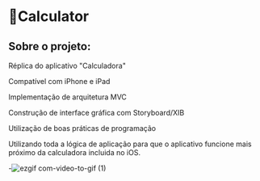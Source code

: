 # 📱Calculator 

## Sobre o projeto:

Réplica do aplicativo "Calculadora"

Compatível com iPhone e iPad

Implementação de arquitetura MVC

Construção de interface gráfica com Storyboard/XIB

Utilização de boas práticas de programação

Utilizando toda a lógica de aplicação para que o aplicativo funcione mais próximo da calculadora incluida no iOS.

-![ezgif com-video-to-gif (1)](https://user-images.githubusercontent.com/122054408/234526593-08c92b9a-6175-4043-8ad1-477cc2fb3619.gif)

